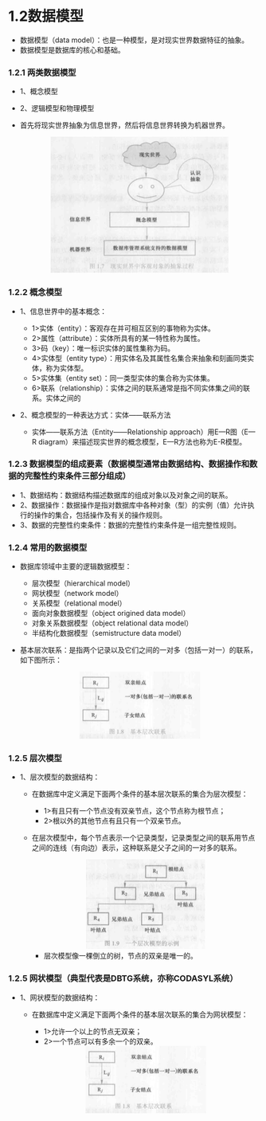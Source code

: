 # 1.2数据模型

* 数据模型（data model）：也是一种模型，是对现实世界数据特征的抽象。
* 数据模型是数据库的核心和基础。

### 1.2.1 两类数据模型

* 1、概念模型

* 2、逻辑模型和物理模型

* 首先将现实世界抽象为信息世界，然后将信息世界转换为机器世界。

    <div align="center"><img src="./img/现实世界中客观对象的抽象过程.png"/></div>

### 1.2.2 概念模型

* 1、信息世界中的基本概念：

  * 1>实体（entity）：客观存在并可相互区别的事物称为实体。
  * 2>属性（attribute）：实体所具有的某一特性称为属性。
  * 3>码（key）：唯一标识实体的属性集称为码。
  * 4>实体型（entity type）：用实体名及其属性名集合来抽象和刻画同类实体，称为实体型。
  * 5>实体集（entity set）：同一类型实体的集合称为实体集。
  * 6>联系（relationship）：实体之间的联系通常是指不同实体集之间的联系。实体之间的

* 2、概念模型的一种表达方式：实体——联系方法

  * 实体——联系方法（Entity——Relationship approach）用E—R图（E—R diagram）来描述现实世界的概念模型，E—R方法也称为E-R模型。

### 1.2.3 数据模型的组成要素（数据模型通常由数据结构、数据操作和数据的完整性约束条件三部分组成）

* 1、数据结构：数据结构描述数据库的组成对象以及对象之间的联系。
* 2、数据操作：数据操作是指对数据库中各种对象（型）的实例（值）允许执行的操作的集合，包括操作及有关的操作规则。
* 3、数据的完整性约束条件：数据的完整性约束条件是一组完整性规则。

### 1.2.4 常用的数据模型

* 数据库领域中主要的逻辑数据模型：

    * 层次模型（hierarchical model）
    * 网状模型（network model）
    * 关系模型（relational model）
    * 面向对象数据模型（object origined data model）
    * 对象关系数据模型（object relational data model）
    * 半结构化数据模型（semistructure data model）

* 基本层次联系：是指两个记录以及它们之间的一对多（包括一对一）的联系，如下图所示：

    <div align="center"><img src="./img/基本层次联系.png"/></div>

### 1.2.5 层次模型

* 1、层次模型的数据结构：

    * 在数据库中定义满足下面两个条件的基本层次联系的集合为层次模型：
    
        * 1>有且只有一个节点没有双亲节点，这个节点称为根节点；
        * 2>根以外的其他节点有且只有一个双亲节点。
    
    * 在层次模型中，每个节点表示一个记录类型，记录类型之间的联系用节点之间的连线（有向边）表示，这种联系是父子之间的一对多的联系。
    
        <div align="center"><img src="./img/一个层次模型的示例.png"/></div>
    
        * 层次模型像一棵倒立的树，节点的双亲是唯一的。

### 1.2.5 网状模型（典型代表是DBTG系统，亦称CODASYL系统）

* 1、网状模型的数据结构：

    * 在数据库中定义满足下面两个条件的基本层次联系的集合为网状模型：
    
        * 1>允许一个以上的节点无双亲；
        * 2>一个节点可以有多余一个的双亲。

        <div align="center"><img src="./img/基本层次联系.png"/></div>







































